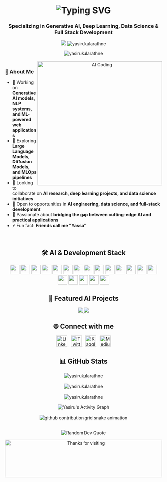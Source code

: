 <h1 align="center">
  <img src="https://readme-typing-svg.herokuapp.com?font=Fira+Code&size=30&pause=1000&color=2986CC&center=true&vCenter=true&width=600&lines=Hi+there!+I'm+Yasiru+%F0%9F%91%8B;AI+%26+ML+Engineer+|+Full+Stack+Developer;Generative+AI+%26+Deep+Learning+Enthusiast" alt="Typing SVG" />
</h1>

<h3 align="center">Specializing in Generative AI, Deep Learning, Data Science & Full Stack Development</h3>

<p align="center">
  <img src="https://img.shields.io/badge/From-Sri%20Lanka-blue?style=for-the-badge&logo=appveyor" />
  <img src="https://komarev.com/ghpvc/?username=yasirukularathne&label=Profile%20views&color=0e75b6&style=for-the-badge" alt="yasirukularathne" />
</p>

<div align="center">
  <img src="https://github-profile-trophy.vercel.app/?username=yasirukularathne&theme=algolia&no-frame=true&no-bg=true&margin-w=4" alt="yasirukularathne" />
</div>

<br>

<!-- About Me Section -->
<div align="center">
  <img align="right" alt="AI Coding" width="400" src="https://media.giphy.com/media/f7omQNmgiyjj5sffvZ/giphy.gif">
</div>

### 🚀 About Me

- 🔭 Working on **Generative AI models, NLP systems, and ML-powered web applications**
- 🌱 Exploring **Large Language Models, Diffusion Models, and MLOps pipelines**
- 👯 Looking to collaborate on **AI research, deep learning projects, and data science initiatives**
- 🤝 Open to opportunities in **AI engineering, data science, and full-stack development**
- 🧠 Passionate about **bridging the gap between cutting-edge AI and practical applications**
- ⚡ Fun fact: **Friends call me "Yassa"**

<br>

<!-- Tech Stack Section -->
<h2 align="center">🛠️ AI & Development Stack</h2>

<p align="center">
<img src="https://img.shields.io/badge/Python-3776AB?style=for-the-badge&logo=python&logoColor=white" height="30"/>
<img src="https://img.shields.io/badge/PyTorch-EE4C2C?style=for-the-badge&logo=pytorch&logoColor=white" height="30"/>
<img src="https://img.shields.io/badge/TensorFlow-FF6F00?style=for-the-badge&logo=tensorflow&logoColor=white" height="30"/>
<img src="https://img.shields.io/badge/scikit--learn-F7931E?style=for-the-badge&logo=scikit-learn&logoColor=white" height="30"/>
<img src="https://img.shields.io/badge/Pandas-150458?style=for-the-badge&logo=pandas&logoColor=white" height="30"/>
<img src="https://img.shields.io/badge/Hugging_Face-FFD21E?style=for-the-badge&logo=huggingface&logoColor=black" height="30"/>
<img src="https://img.shields.io/badge/CUDA-76B900?style=for-the-badge&logo=nvidia&logoColor=white" height="30"/>
<img src="https://img.shields.io/badge/Weights_&_Biases-FFBE00?style=for-the-badge&logo=weightsandbiases&logoColor=black" height="30"/>
<img src="https://img.shields.io/badge/Jupyter-F37626?style=for-the-badge&logo=jupyter&logoColor=white" height="30"/>
<img src="https://img.shields.io/badge/React-20232A?style=for-the-badge&logo=react&logoColor=61DAFB" height="30"/>
<img src="https://img.shields.io/badge/Node.js-43853D?style=for-the-badge&logo=node.js&logoColor=white" height="30"/>
<img src="https://img.shields.io/badge/FastAPI-009688?style=for-the-badge&logo=fastapi&logoColor=white" height="30"/>
<img src="https://img.shields.io/badge/Docker-2496ED?style=for-the-badge&logo=docker&logoColor=white" height="30"/>
<img src="https://img.shields.io/badge/Kubernetes-326CE5?style=for-the-badge&logo=kubernetes&logoColor=white" height="30"/>
<img src="https://img.shields.io/badge/AWS-232F3E?style=for-the-badge&logo=amazon-aws&logoColor=white" height="30"/>
<img src="https://img.shields.io/badge/MongoDB-4EA94B?style=for-the-badge&logo=mongodb&logoColor=white" height="30"/>
<img src="https://img.shields.io/badge/PostgreSQL-316192?style=for-the-badge&logo=postgresql&logoColor=white" height="30"/>
<img src="https://img.shields.io/badge/MLflow-0194E2?style=for-the-badge&logo=mlflow&logoColor=white" height="30"/>
<img src="https://img.shields.io/badge/TypeScript-007ACC?style=for-the-badge&logo=typescript&logoColor=white" height="30"/>
</p>

<!-- ML/AI Projects Section -->
<h2 align="center">🧠 Featured AI Projects</h2>

<div align="center">
  <a href="https://github.com/yasirukularathne/log-classification">
    <img src="https://github-readme-stats.vercel.app/api/pin/?username=yasirukularathne&repo=log-classification&theme=tokyonight" />
  </a>
  <a href="https://github.com/yasirukularathne/generative-ai-model">
    <img src="https://github-readme-stats.vercel.app/api/pin/?username=yasirukularathne&repo=generative-ai-model&theme=tokyonight" />
  </a>
</div>

<!-- Connect Section -->
<h2 align="center">🌐 Connect with me</h2>

<p align="center">
  <a href="https://linkedin.com/in/yasiru-kularathne-79a911213" target="_blank">
    <img src="https://img.shields.io/badge/LinkedIn-0077B5?style=for-the-badge&logo=linkedin&logoColor=white" alt="LinkedIn" height="35"/>
  </a>
  &nbsp;
  <a href="https://twitter.com/yasirukularathne" target="_blank">
    <img src="https://img.shields.io/badge/Twitter-1DA1F2?style=for-the-badge&logo=twitter&logoColor=white" alt="Twitter" height="35"/>
  </a>
  &nbsp;
  <a href="https://kaggle.com/yasirukularathne" target="_blank">
    <img src="https://img.shields.io/badge/Kaggle-20BEFF?style=for-the-badge&logo=kaggle&logoColor=white" alt="Kaggle" height="35"/>
  </a>
  &nbsp;
  <a href="https://medium.com/@yasirukularathne" target="_blank">
    <img src="https://img.shields.io/badge/Medium-12100E?style=for-the-badge&logo=medium&logoColor=white" alt="Medium" height="35"/>
  </a>
</p>

<!-- GitHub Stats Section -->
<h2 align="center">📊 GitHub Stats</h2>

<div align="center">
  <img src="https://github-readme-stats.vercel.app/api?username=yasirukularathne&show_icons=true&theme=radical&hide_border=true&include_all_commits=true&count_private=true" alt="yasirukularathne" />
</div>

<br>

<div align="center">
  <img src="https://github-readme-streak-stats.herokuapp.com/?user=yasirukularathne&theme=radical&hide_border=true" alt="yasirukularathne" />
</div>

<br>

<div align="center">
  <img src="https://github-readme-stats.vercel.app/api/top-langs/?username=yasirukularathne&theme=radical&hide_border=true&include_all_commits=true&count_private=true&layout=compact" alt="yasirukularathne" />
</div>

<br>

<!-- Github Activity Graph -->
<div align="center">
  <img src="https://github-readme-activity-graph.vercel.app/graph?username=yasirukularathne&theme=tokyo-night" alt="Yasiru's Activity Graph" />
</div>

<br>

<!-- Snake Animation -->
<div align="center">
  <picture>
    <source media="(prefers-color-scheme: dark)" srcset="https://raw.githubusercontent.com/yasirukularathne/yasirukularathne/output/github-contribution-grid-snake-dark.svg">
    <source media="(prefers-color-scheme: light)" srcset="https://raw.githubusercontent.com/yasirukularathne/yasirukularathne/output/github-contribution-grid-snake.svg">
    <img alt="github contribution grid snake animation" src="https://raw.githubusercontent.com/yasirukularathne/yasirukularathne/output/github-contribution-grid-snake.svg">
  </picture>
</div>

<br>

<!-- Quote -->
<p align="center">
  <img src="https://quotes-github-readme.vercel.app/api?type=horizontal&theme=radical" alt="Random Dev Quote"/>
</p>

<!-- Footer -->
<div align="center">
  <img height="120" alt="Thanks for visiting" width="100%" src="https://raw.githubusercontent.com/BrunnerLivio/brunnerlivio/master/images/marquee.svg" />
</div>
